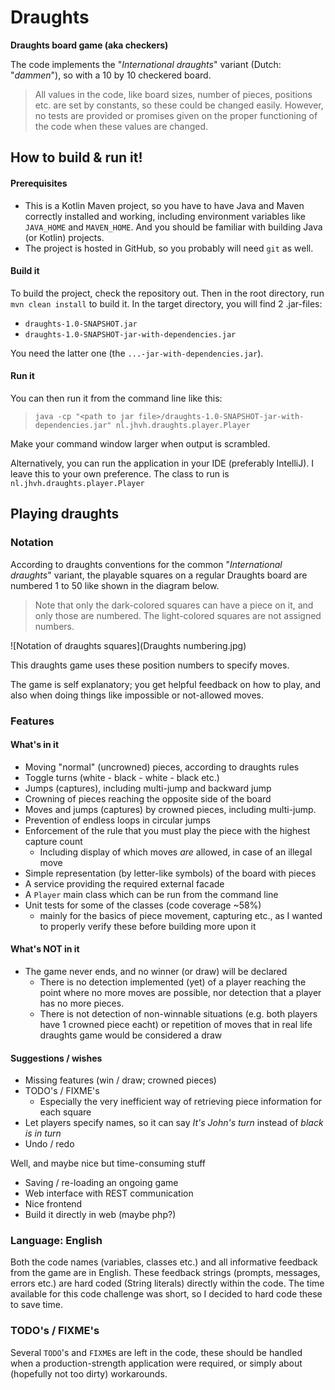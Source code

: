 # Draughts
**Draughts board game (aka checkers)**

The code implements the "*International draughts*" variant (Dutch: "*dammen*"), so with a 10 by 10 checkered board.
> All values in the code, like board sizes, number of pieces, positions etc. are set by constants, so these could be
> changed easily.
> However, no tests are provided or promises given on the proper functioning of the code when these values are changed.

## How to build & run it!
#### Prerequisites
* This is a Kotlin Maven project, so you have to have Java and Maven correctly installed and working,
  including environment variables like `JAVA_HOME` and `MAVEN_HOME`.
  And you should be familiar with building Java (or Kotlin) projects.
* The project is hosted in GitHub, so you probably will need `git` as well.

#### Build it
To build the project, check the repository out. Then in the root directory, run `mvn clean install` to build it.
In the target directory, you will find 2 .jar-files:
 * `draughts-1.0-SNAPSHOT.jar`
 * `draughts-1.0-SNAPSHOT-jar-with-dependencies.jar`

You need the latter one (the `...-jar-with-dependencies.jar`).

#### Run it
You can then run it from the command line like this:
> ``java -cp "<path to jar file>/draughts-1.0-SNAPSHOT-jar-with-dependencies.jar" nl.jhvh.draughts.player.Player``

Make your command window larger when output is scrambled.

Alternatively, you can run the application in your IDE (preferably IntelliJ). I leave this to your own preference.
The class to run is `nl.jhvh.draughts.player.Player`

## Playing draughts
### Notation
According to draughts conventions for the common "*International draughts*" variant,
the playable squares on a regular Draughts board are numbered 1 to 50 like shown in the diagram below.
> Note that only the dark-colored squares can have a piece on it, and only those are numbered.
> The light-colored squares are not assigned numbers.

![Notation of draughts squares](Draughts numbering.jpg)

This draughts game uses these position numbers to specify moves.

The game is self explanatory; you get helpful feedback on how to play, and also when doing things like impossible
or not-allowed moves.

### Features
#### What's in it
* Moving "normal" (uncrowned) pieces, according to draughts rules
* Toggle turns (white - black - white - black etc.)
* Jumps (captures), including multi-jump and backward jump
* Crowning of pieces reaching the opposite side of the board
* Moves and jumps (captures) by crowned pieces, including multi-jump.
* Prevention of endless loops in circular jumps
* Enforcement of the rule that you must play the piece with the highest capture count
   * Including display of which moves *are* allowed, in case of an illegal move
* Simple representation (by letter-like symbols) of the board with pieces
* A service providing the required external facade
* A `Player` main class which can be run from the command line
* Unit tests for some of the classes (code coverage ~58%)
   * mainly for the basics of piece movement, capturing etc.,
     as I wanted to properly verify these before building more upon it

#### What's NOT in it
* The game never ends, and no winner (or draw) will be declared
   * There is no detection implemented (yet) of a player reaching the point where no more moves are possible,
     nor detection that a player has no more pieces.
   * There is not detection of non-winnable situations (e.g. both players have 1 crowned piece eacht)
     or repetition of moves that in real life draughts game would be considered a draw
  
#### Suggestions / wishes
* Missing features (win / draw; crowned pieces)
* TODO's / FIXME's
   * Especially the very inefficient way of retrieving piece information for each square
* Let players specify names, so it can say *It's John's turn* instead of *black is in turn*
* Undo / redo

Well, and maybe nice but time-consuming stuff
* Saving / re-loading an ongoing game
* Web interface with REST communication
* Nice frontend
* Build it directly in web (maybe php?)

### Language: English
Both the code names (variables, classes etc.) and all informative feedback from the game are in English.
These feedback strings (prompts, messages, errors etc.) are hard coded (String literals) directly within the code.
The time available for this code challenge was short, so I decided to hard code these to save time.

### TODO's / FIXME's
Several `TODO`'s and `FIXME`s are left in the code, these should be handled when a production-strength application
were required, or simply about (hopefully not too dirty) workarounds.
